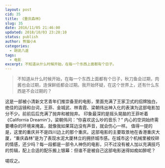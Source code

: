 ```yaml
---
layout: post
cid: 35
title: 《重庆森林》
slug: 35
date: 2016/11/05 21:46:00
updated: 2018/10/03 23:28:10
status: publish
author: 熊猫小A
categories: 
  - 胡说八道
tags: 
  - 电影
excerpt: 不知道从什么时候开始，在每一个东西上面都有个日子。
---
```



> 不知道从什么时候开始，在每一个东西上面都有个日子，秋刀鱼会过期，肉酱也会过期，连保鲜纸都会过期。我开始怀疑，在这个世界上，还有什么东西是不会过期的？

这是一部被小清新文艺青年们推崇备至的电影，里面充满了王家卫式的招牌独白，绝佳的运镜和台词，王菲、金城武、林青霞、梁朝伟出神入化的表演为这部电影加分不少。前前后后充满了抛弃和被抛弃。
印象最深的是摇头晃脑的王菲听着 《California Dreamin'》，梁朝伟问：“你喜欢这么吵的音乐？” 内心的空洞始终需要嘈杂的环境来掩盖，就像我如果耳边没有声音，就会伤心一样。
值得一提的是，这里的重庆并不是四川边上的那个重庆。这部电影的主要取景地在香港重庆大厦，“重庆森林”是为了表现水泥大厦林立的拥挤城市感。在城市这个机械里被绞碎的情感，还少吗？每一段都是一部令人神伤的电影，只不过没有被人加以充满技巧的剪辑，配上合适的配乐搬上银幕：但谁不是被自己这部电影迷得如痴如醉呢？

嗟叹之。
